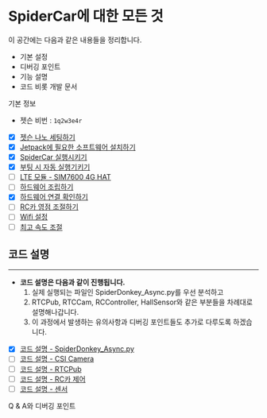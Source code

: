 # SpiderCar에 대한 모든 것

이 공간에는 다음과 같은 내용들을 정리합니다.

- 기본 설정
- 디버깅 포인트
- 기능 설명
- 코드 비롯 개발 문서

기본 정보

- 젯슨 비번 : `1q2w3e4r`

- [x] [젯슨 나노 세팅하기](https://www.notion.so/44415645b77f40dabc7878f404aac4c6)
- [x] [Jetpack에 필요한 소프트웨어 설치하기](https://github.com/teamgrit-lab/spidercar-tutorial/blob/main/Jetpack%EC%97%90%20%ED%95%84%EC%9A%94%ED%95%9C%20%EC%86%8C%ED%94%84%ED%8A%B8%EC%9B%A8%EC%96%B4%20%EC%84%A4%EC%B9%98%ED%95%98%EA%B8%B0.md)
- [x] [SpiderCar 실행시키기](https://github.com/teamgrit-lab/spidercar-tutorial/blob/main/SpiderCar%20%EC%8B%A4%ED%96%89%EC%8B%9C%ED%82%A4%EA%B8%B0.md)
- [x] [부팅 시 자동 실행기키기](https://github.com/teamgrit-lab/spidercar-tutorial/blob/main/%EB%B6%80%ED%8C%85%20%EC%8B%9C%20%EC%9E%90%EB%8F%99%20%EC%8B%A4%ED%96%89%EA%B8%B0%ED%82%A4%EA%B8%B0.md)
- [ ] [LTE 모듈 - SIM7600 4G HAT](https://www.notion.so/LTE-SIM7600-4G-HAT-a0f0be7e8b29425b8b847f4539ff4265)
- [ ] [하드웨어 조립하기](https://www.notion.so/c11faef9dea5408a886768a9de4f83ed)
- [x] [하드웨어 연결 확인하기](https://github.com/teamgrit-lab/spidercar-tutorial/blob/main/%ED%95%98%EB%93%9C%EC%9B%A8%EC%96%B4%20%EC%97%B0%EA%B2%B0%20%ED%99%95%EC%9D%B8%ED%95%98%EA%B8%B0.md)
- [ ] [RC카 영점 조절하기](https://www.notion.so/RC-d80cc92d6cfc4dee86cb97a23558a81e)
- [ ] [Wifi 설정](https://www.notion.so/Wifi-3295f77cb442426b8fcc443298284079)
- [ ] [최고 속도 조절](https://www.notion.so/acdee312e6aa4630ae7cd2fdb8ffcecb)

## 코드 설명

---

- **코드 설명은 다음과 같이 진행됩니다.**
    1. 실제 실행되는 파일인 SpiderDonkey_Async.py를 우선 분석하고
    2. RTCPub, RTCCam, RCController, HallSensor와 같은 부분들을 차례대로 설명해나갑니다.
    3. 이 과정에서 발생하는 유의사항과 디버깅 포인트들도 추가로 다루도록 하겠습니다.

- [x] [코드 설명 - SpiderDonkey_Async.py](https://www.notion.so/SpiderDonkey_Async-py-47c3aa749c9743b79e2af487740bf302)
- [ ] [코드 설명 - CSI Camera](https://www.notion.so/CSI-Camera-89a8178861274c728d86e033773263f4)
- [ ] [코드 설명 - RTCPub](https://www.notion.so/RTCPub-7ef0d9eaef5a41579972763f114b81df)
- [ ] [코드 설명 - RC카 제어](https://www.notion.so/RC-db9d485fccfa4527bdbedc61fec98ebf)
- [ ] [코드 설명 - 센서](https://www.notion.so/ff756429f117406387d0e5fc471bf3e5)

Q & A와  디버깅 포인트